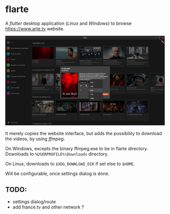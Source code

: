 # flarte

A *flutter* desktop application (*Linux* and *Windows*) to browse https://www.arte.tv website.

<img src="./screenshots/20230324-flarte-640x.png" />

It merely copies the website interface, but adds the possibility to download the videos, by using *ffmpeg*.

On Windows, excepts the binary ffmpeg.exe to be in flarte directory. Downloads to `%USERPROFILE%\Downloads` directory.

On Linux, downloads to `$XDG_DOWNLOAD_DIR` if set else to `$HOME`.

Will be configurable, once settings dialog is done.

## TODO:

- settings dialog/route
- add france.tv and other network ?
